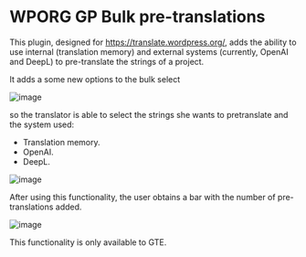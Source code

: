 # WPORG GP Bulk pre-translations

This plugin, designed for https://translate.wordpress.org/, adds the ability to use internal (translation memory) and
external systems (currently, OpenAI and DeepL) to pre-translate the strings of a project.

It adds a some new options to the bulk select 

![image](https://github.com/amieiro/wporg-gp-bulk-pretranslations/assets/1667814/dd8306b0-e325-4bbc-9ede-0d38cb685222)

so the translator is able to select the strings she wants to pretranslate and the system used:
- Translation memory.
- OpenAI.
- DeepL.

![image](https://github.com/amieiro/wporg-gp-bulk-pretranslations/assets/1667814/dd0c969e-8ac3-4e91-8138-d49b9e941a65)

After using this functionality, the user obtains a bar with the number of pre-translations added.

![image](https://github.com/amieiro/wporg-gp-bulk-pretranslations/assets/1667814/338ff187-e320-49b2-9d72-68623823f8fb)


This functionality is only available to GTE.
